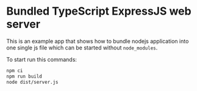 # Bundled TypeScript ExpressJS web server

This is an example app that shows how to bundle nodejs application into one single js file which can be started without `node_modules`.

To start run this commands:

```sh
npm ci
npm run build
node dist/server.js
```
